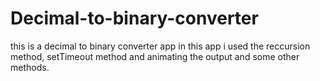 # Decimal-to-binary-converter
this is a decimal to binary converter app in this app i used the reccursion method, setTimeout method and animating the output and some other methods.
